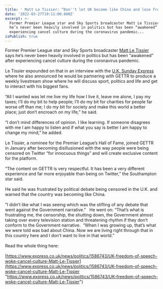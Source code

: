 ```yaml
---
title: ' Matt Le Tissier: “Don''t let UK become like China and lose free speech”'
date: '2022-03-27T19:11:00.000Z'
excerpt: >-
  Former Premier League star and Sky Sports broadcaster Matt Le Tissier says
  he’s never been heavily involved in politics but has been “awakened” after
  experiencing cancel culture during the coronavirus pandemic...
isPublish: true
---
```


Former Premier League star and Sky Sports broadcaster [Matt Le Tissier](https://gettr.com/user/mattletiss7) says he’s never been heavily involved in politics but has been “awakened” after experiencing cancel culture during the coronavirus pandemic.  
   
Le Tissier expounded on that in an interview with the [U.K. Sunday Express](https://www.express.co.uk/news/politics/1586743/UK-freedom-of-speech-woke-cancel-culture-Matt-Le-Tissier?utm_source=pocket_mylist) where he also announced he would be partnering with GETTR to produce a weekly livestream show where he will discuss sport, politics and life and get to interact with his biggest fans.  
   
“All I wanted was let me live my life how I live it, leave me alone, I pay my taxes; I’ll do my bit to help people; I’ll do my bit for charities for people far worse off than me; I do my bit for society and make this world a better place; just don’t encroach on my life,” he said.  
   
“I don’t mind differences of opinion. I like learning. If someone disagrees with me I am happy to listen and if what you say is better I am happy to change my mind,” he added.  
   
Le Tissier, a nominee for the Premier League’s Hall of Fame, joined GETTR in January after becoming disillusioned with the way people were being censored on Twitter “for innocuous things” and will create exclusive content for the platform.  
   
“The content on GETTR is very respectful. It has been a very different experience and far more enjoyable than being on Twitter,” the Southampton star said.  
   
He said he was frustrated by political debate being censored in the U.K. and warned that the country was becoming like China.  
   
“I didn’t like what I was seeing which was the stifling of any debate that went against the Government narrative.”   He went on: “That’s what is frustrating me, the censorship, the shutting down, the Government almost taking over every television station and threatening rhythm if they don’t conform to the Government narrative.  “When I was growing up, that’s what we were told was bad about China. Now we are living right through that in this country here and I don’t want to live in that world.”  
   
Read the whole thing here:  
   
[https://www.express.co.uk/news/politics/1586743/UK-freedom-of-speech-woke-cancel-culture-Matt-Le-Tissier](https://www.express.co.uk/news/politics/1586743/UK-freedom-of-speech-woke-cancel-culture-Matt-Le-Tissier "https://www.express.co.uk/news/politics/1586743/UK-freedom-of-speech-woke-cancel-culture-Matt-Le-Tissier")
